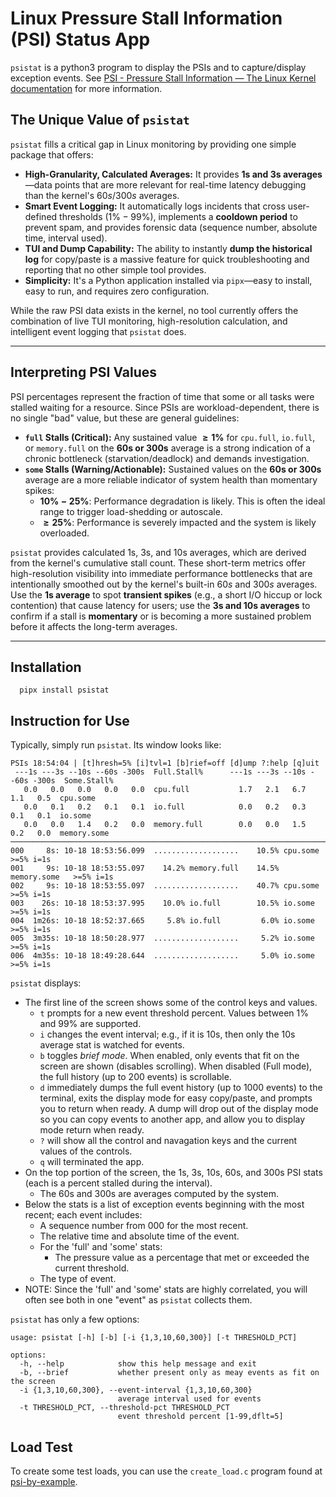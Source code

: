 # Linux Pressure Stall Information (PSI) Status App
`psistat` is a python3 program to display the PSIs and to capture/display exception events. See [PSI - Pressure Stall Information — The Linux Kernel documentation](https://docs.kernel.org/accounting/psi.html) for more information.

## The Unique Value of `psistat`

`psistat` fills a critical gap in Linux monitoring by providing one simple package that offers:

* **High-Granularity, Calculated Averages:** It provides **1s and 3s averages**—data points that are more relevant for real-time latency debugging than the kernel's $60s$/$300s$ averages.
* **Smart Event Logging:** It automatically logs incidents that cross user-defined thresholds ($1\%-99\%$), implements a **cooldown period** to prevent spam, and provides forensic data (sequence number, absolute time, interval used).
* **TUI and Dump Capability:** The ability to instantly **dump the historical log** for copy/paste is a massive feature for quick troubleshooting and reporting that no other simple tool provides.
* **Simplicity:** It's a Python application installed via `pipx`—easy to install, easy to run, and requires zero configuration.

While the raw PSI data exists in the kernel, no tool currently offers the combination of live TUI monitoring, high-resolution calculation, and intelligent event logging that `psistat` does.

---

## Interpreting PSI Values

PSI percentages represent the fraction of time that some or all tasks were stalled waiting for a resource. Since PSIs are workload-dependent, there is no single "bad" value, but these are general guidelines:

* **`full` Stalls (Critical):** Any sustained value $\mathbf{\ge 1\%}$ for `cpu.full`, `io.full`, or `memory.full` on the **60s or 300s** average is a strong indication of a chronic bottleneck (starvation/deadlock) and demands investigation.
* **`some` Stalls (Warning/Actionable):** Sustained values on the **60s or 300s** average are a more reliable indicator of system health than momentary spikes:
    * $\mathbf{10\%-25\%}$: Performance degradation is likely. This is often the ideal range to trigger load-shedding or autoscale.
    * $\mathbf{\ge 25\%}$: Performance is severely impacted and the system is likely overloaded.

`psistat` provides calculated 1s, 3s, and 10s averages, which are derived from the kernel's cumulative stall count. These short-term metrics offer high-resolution visibility into immediate performance bottlenecks that are intentionally smoothed out by the kernel's built-in $60s$ and $300s$ averages. Use the **1s average** to spot **transient spikes** (e.g., a short I/O hiccup or lock contention) that cause latency for users; use the **3s and 10s averages** to confirm if a stall is **momentary** or is becoming a more sustained problem before it affects the long-term averages.

---

## Installation
```
  pipx install psistat
```

## Instruction for Use
Typically, simply run `psistat`.  Its window looks like:

```
PSIs 18:54:04 | [t]hresh=5% [i]tvl=1 [b]rief=off [d]ump ?:help [q]uit
 ---1s ---3s --10s --60s -300s  Full.Stall%      ---1s ---3s --10s --60s -300s  Some.Stall%
   0.0   0.0   0.0   0.0   0.0  cpu.full           1.7   2.1   6.7   1.1   0.5  cpu.some
   0.0   0.1   0.2   0.1   0.1  io.full            0.0   0.2   0.3   0.1   0.1  io.some
   0.0   0.0   1.4   0.2   0.0  memory.full        0.0   0.0   1.5   0.2   0.0  memory.some
──────────────────────────────────────────────────────────────────────────────────────────────
000     8s: 10-18 18:53:56.099  ...................    10.5% cpu.some      >=5% i=1s
001     9s: 10-18 18:53:55.097    14.2% memory.full    14.5% memory.some   >=5% i=1s
002     9s: 10-18 18:53:55.097  ...................    40.7% cpu.some      >=5% i=1s
003    26s: 10-18 18:53:37.995    10.0% io.full        10.5% io.some       >=5% i=1s
004  1m26s: 10-18 18:52:37.665     5.8% io.full         6.0% io.some       >=5% i=1s
005  3m35s: 10-18 18:50:28.977  ...................     5.2% io.some       >=5% i=1s
006  4m35s: 10-18 18:49:28.644  ...................     5.0% io.some       >=5% i=1s
```

`psistat` displays:
* The first line of the screen shows some of the control keys and values.
  * `t` prompts for a new event threshold percent. Values between 1% and 99% are supported.
  * `i` changes the event interval; e.g., if it is 10s, then only the 10s average stat is watched for events. 
  * `b` toggles *brief mode*. When enabled, only events that fit on the screen are shown (disables scrolling). When disabled (Full mode), the full history (up to 200 events) is scrollable.
  * `d` immediately dumps the full event history (up to 1000 events) to the terminal, exits the display mode for easy copy/paste, and prompts you to return when ready.
    A dump will drop out of the display mode so you can copy events to another app, and allow you to display mode return when ready.
  * `?` will show all the control and navagation keys and the current values of the controls.
  * `q` will terminated the app.
* On the top portion of the screen, the 1s, 3s, 10s, 60s, and 300s PSI stats (each is a percent stalled during the interval).
  * The 60s and 300s are averages computed by the system.
* Below the stats is a list of exception events beginning with the most recent;
  each event includes:
  * A sequence number from 000 for the most recent.
  * The relative time and absolute time of the event.
  * For the 'full' and 'some' stats:
    * The pressure value as a percentage that met or exceeded the current threshold.
  * The type of event.
* NOTE: Since the 'full' and 'some' stats are highly correlated, you will often see both in one "event" as `psistat` collects them.


`psistat` has only a few options:
```
usage: psistat [-h] [-b] [-i {1,3,10,60,300}] [-t THRESHOLD_PCT]

options:
  -h, --help            show this help message and exit
  -b, --brief           whether present only as meay events as fit on the screen
  -i {1,3,10,60,300}, --event-interval {1,3,10,60,300}
                        average interval used for events
  -t THRESHOLD_PCT, --threshold-pct THRESHOLD_PCT
                        event threshold percent [1-99,dflt=5]
```

## Load Test
To create some test loads, you can use the `create_load.c` program found at
[psi-by-example](https://github.com/shuveb/psi-by-example).

